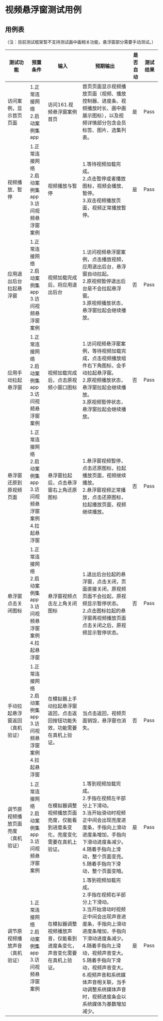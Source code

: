 # 视频悬浮窗测试用例

## 用例表
（注：目前测试框架暂不支持测试画中画相关功能，悬浮窗部分需要手动测试。）

| 测试功能              | 预置条件                                                    | 输入                                        | 预期输出                                                                                                                                                                                          | 是否自动 |测试结果|
|-------------------|---------------------------------------------------------|-------------------------------------------|-----------------------------------------------------------------------------------------------------------------------------------------------------------------------------------------------|------|--------------------------------|
| 访问案例，显示首页页面       | 	1.正常连接网络<br/> 2.启动案例集app                               | 	访问161.视频悬浮窗案例首页	                         | 首页页面显示视频播放页面（视频、播放控制器、进度条、视频播放时长、画中画展示图标），以及视频详情部分包含会员标签、图片、选集列表。                                                                                                                             | 是    |Pass|
| 视频播放、暂停           | 	1.正常连接网络<br/> 2.启动案例集app<br/> 3.访问视频悬浮窗案例              | 	视频播放与暂停	                                 | 1.等待视频加载完成。<br/> 2.点击暂停或者播放图标，视频会播放、暂停。<br/> 3.双击视频播放页面，视频正常播放暂停。                                                                                                                             | 是    |Pass|
| 应用退出后台拉起悬浮窗       | 	1.正常连接网络<br/> 2.启动案例集app<br/> 3.访问视频悬浮窗案例              | 	视频加载完成后，将应用退出后台                          | 	1.访问视频悬浮窗案例，点击播放视频，应用退出后台，悬浮窗自动拉起。<br/> 2.原视频暂停退出后台是不会拉起悬浮窗。<br/> 3.原视频播放状态，悬浮窗拉起会继续播放。                                                                                                      | 否    |Pass|
| 应用手动拉起悬浮窗         | 	1.正常连接网络<br/> 2.启动案例集app<br/> 3.访问视频悬浮窗案例              | 视频加载完成后，点击原视频小窗口图标                        | 1.访问视频悬浮窗案例，等待视频加载完成，点击视频播放组件右下角图标，会手动拉起悬浮窗。<br/> 2.原视频播放状态，悬浮窗拉起会继续播放。<br/> 3.原视频暂停状态，悬浮窗拉起会继续播放。                                                                                            | 否    |Pass|
| 悬浮窗还原到原视频页面       | 	1.正常连接网络<br/> 2.启动案例集app<br/> 3.访问视频悬浮窗案例<br/> 4.拉起悬浮窗 | 悬浮窗拉起后，点击悬浮窗右上角还原图标                       | 	1.悬浮窗视频暂停，点击还原图标，拉起播放页面，视频继续播放。<br/> 2.悬浮窗视频正常播放，点击还原图标，拉起播放页面，视频继续播放。                                                                                                                       | 否    |Pass|
| 悬浮窗点击关闭图标         | 	1.正常连接网络<br/> 2.启动案例集app<br/> 3.访问视频悬浮窗案例<br/> 4.拉起悬浮窗                                              | 	悬浮窗视频点击左上角关闭图标                           | 	1.退出后台拉起的悬浮窗，点击关闭，页面直接关闭，原视频页面不会拉起，原视频显示暂停状态。<br/> 2.点击图标拉起的悬浮窗再视频播放页面点击关闭之后，原视频显示暂停状态。                                                                                                      | 否    |Pass|
| 手动拉起悬浮窗返回（真机验证）   | 	1.正常连接网络<br/> 2.启动案例集app<br/> 3.访问视频悬浮窗案例<br/> 4.拉起悬浮窗                                              | 	在模拟器上手动拉起悬浮窗返回，点击返回按钮功能失效，功能需要在真机上验证。    | 	当点击返回，视频页面销毁，悬浮窗也消失。                                                                                                                                                                         | 否    |Pass|
| 调节原视频播放页面亮度（真机验证） | 	1.正常连接网络<br/> 2.启动案例集app<br/> 3.访问视频悬浮窗案例                                              | 	在模拟器调整视频播放页面亮度，仅能看到进度条变化，亮度变化需要在真机上验证。   | 	1.等到视频加载完成。<br/> 2.手指在视频左半部分上下滑动。<br/> 3.当开始滑动时视频正中间会出现亮度进度条，手指向上滑动进度条增加，手指向下滑动进度条减少。<br/> 4.随着手指向上滑动，整个页面变亮。<br/> 5.随着手指向下滑动，整个页面变暗。                                                        | 是    |Pass|
| 调节原视频播放声音（真机验证）         | 	1.正常连接网络<br/> 2.启动案例集app<br/> 3.访问视频悬浮窗案例	                                         | 	    在模拟器调整视频播放声音，仅能看到进度条变化，声音变化需要在真机上验证。 | 	1.等到视频加载完成。<br/> 2.手指在视频右半部分上下滑动。<br/> 3.当开始滑动时视频正中间会出现声音进度条，手指向上滑动进度条增加，手指向下滑动进度条减少。<br/> 4.随着手指向上滑动，视频声音变大。<br/> 5.随着手指向下滑动，视频声音变大。<br/> 6.视频声音和系统媒体声音相关联，当手动调整系统媒体声音时，视频进度条会以系统媒体为基数增加减少。 | 是    |Pass|
